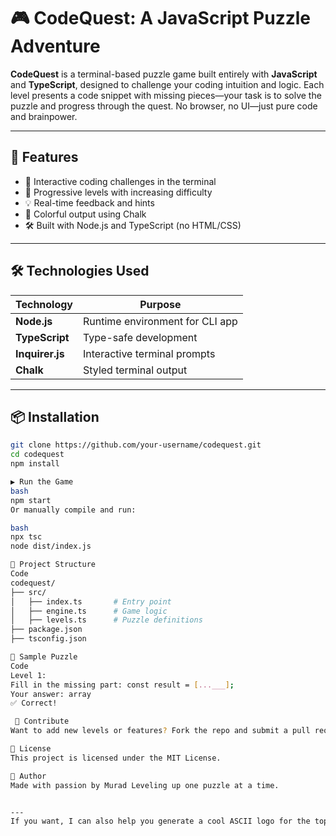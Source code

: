 # 🎮 CodeQuest: A JavaScript Puzzle Adventure

**CodeQuest** is a terminal-based puzzle game built entirely with **JavaScript** and **TypeScript**, designed to challenge your coding intuition and logic. Each level presents a code snippet with missing pieces—your task is to solve the puzzle and progress through the quest. No browser, no UI—just pure code and brainpower.

---

## 🚀 Features

- 🧠 Interactive coding challenges in the terminal  
- 🧩 Progressive levels with increasing difficulty  
- 💡 Real-time feedback and hints  
- 🎨 Colorful output using Chalk  
- 🛠️ Built with Node.js and TypeScript (no HTML/CSS)

---

## 🛠️ Technologies Used

| Technology   | Purpose                          |
|--------------|----------------------------------|
| **Node.js**   | Runtime environment for CLI app |
| **TypeScript**| Type-safe development           |
| **Inquirer.js**| Interactive terminal prompts   |
| **Chalk**     | Styled terminal output          |

---

## 📦 Installation

```bash
git clone https://github.com/your-username/codequest.git
cd codequest
npm install

▶️ Run the Game
bash
npm start
Or manually compile and run:

bash
npx tsc
node dist/index.js

📁 Project Structure
Code
codequest/
├── src/
│   ├── index.ts       # Entry point
│   ├── engine.ts      # Game logic
│   ├── levels.ts      # Puzzle definitions
├── package.json
├── tsconfig.json

🧠 Sample Puzzle
Code
Level 1:
Fill in the missing part: const result = [...___];
Your answer: array
✅ Correct!

 📣 Contribute
Want to add new levels or features? Fork the repo and submit a pull request. Let’s make CodeQuest even more epic.

📜 License
This project is licensed under the MIT License.

🙌 Author
Made with passion by Murad Leveling up one puzzle at a time.


---
If you want, I can also help you generate a cool ASCII logo for the top of the README or add badges (like build status, version, etc.). Just say the word!
